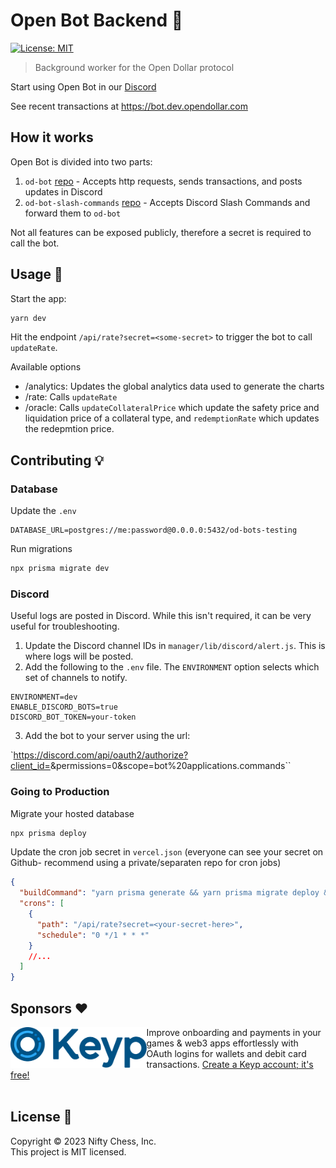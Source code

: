 <h1 align="left">Open Bot Backend 🤖</h1>
<p align="left">
  <a href="#" target="_blank">
    <img alt="License: MIT" src="https://img.shields.io/badge/License-MIT-blue.svg" />
  </a>
</p>

> Background worker for the Open Dollar protocol

Start using Open Bot in our [Discord](https://discord.opendollar.com)

See recent transactions at https://bot.dev.opendollar.com

## How it works

Open Bot is divided into two parts:

1. `od-bot` [repo](https://github.com/open-dollar/od-bot) - Accepts http requests, sends transactions, and posts updates in Discord
2. `od-bot-slash-commands` [repo](https://github.com/open-dollar/od-bot-slash-commands) - Accepts Discord Slash Commands and forward them to `od-bot`

Not all features can be exposed publicly, therefore a secret is required to call the bot.

## Usage 📖

Start the app:

```bash
yarn dev
```

Hit the endpoint `/api/rate?secret=<some-secret>` to trigger the bot to call `updateRate`.

Available options

- /analytics: Updates the global analytics data used to generate the charts
- /rate: Calls `updateRate`
- /oracle: Calls `updateCollateralPrice` which update the safety price and liquidation price of a collateral type, and `redemptionRate` which updates the redepmtion price.

## Contributing 💡

### Database

Update the `.env`

```
DATABASE_URL=postgres://me:password@0.0.0.0:5432/od-bots-testing
```

Run migrations

```bash
npx prisma migrate dev
```

### Discord

Useful logs are posted in Discord. While this isn't required, it can be very useful for troubleshooting.

1. Update the Discord channel IDs in `manager/lib/discord/alert.js`. This is where logs will be posted.
2. Add the following to the `.env` file. The `ENVIRONMENT` option selects which set of channels to notify.

```
ENVIRONMENT=dev
ENABLE_DISCORD_BOTS=true
DISCORD_BOT_TOKEN=your-token
```

3. Add the bot to your server using the url:

`https://discord.com/api/oauth2/authorize?client_id=<your-client-id>&permissions=0&scope=bot%20applications.commands``

### Going to Production

Migrate your hosted database

```bash
npx prisma deploy
```

Update the cron job secret in `vercel.json` (everyone can see your secret on Github- recommend using a private/separaten repo for cron jobs)

```json
{
  "buildCommand": "yarn prisma generate && yarn prisma migrate deploy && next build",
  "crons": [
    {
      "path": "/api/rate?secret=<your-secret-here>",
      "schedule": "0 */1 * * *"
    }
    //...
  ]
}
```

## Sponsors ❤️

[<img height="65" align="left" src="https://github.com/UseKeyp/.github/blob/main/Keyp-Logo-Color.png?raw=true" alt="keyp-logo">][sponsor-keyp] Improve onboarding and payments in your games & web3 apps effortlessly with OAuth logins for wallets and debit card transactions. [Create a Keyp account; it's free!][sponsor-keyp]<br><br>

## License 📝

Copyright © 2023 Nifty Chess, Inc.<br />
This project is MIT licensed.

[sponsor-keyp]: https://UseKeyp.com
